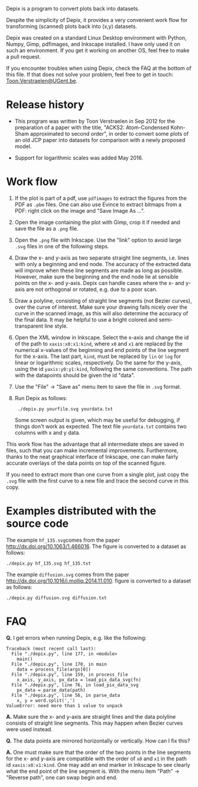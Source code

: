 Depix is a program to convert plots back into datasets.

Despite the simplicity of Depix, it provides a very convenient work flow for transforming
(scanned) plots back into (x,y) datasets.

Depix was created on a standard Linux Desktop environment with Python, Numpy, Gimp,
pdfimages, and Inkscape installed. I have only used it on such an environment. If you get
it working on another OS, feel free to make a pull request.

If you encounter troubles when using Depix, check the FAQ at the bottom of this
file. If that does not solve your problem, feel free to get in touch:
Toon.Verstraelen@UGent.be.


Release history
===============

* This program was written by Toon Verstraelen in Sep 2012 for the preparation of a paper
  with the title, "ACKS2: Atom-Condensed Kohn-Sham approximated to second order", in order
  to convert some plots of an old JCP paper into datasets for comparison with a newly
  proposed model.

* Support for logarithmic scales was added May 2016.


Work flow
=========

1. If the plot is part of a pdf, use ``pdfimages`` to extract the figures from the PDF as
   ``.pbm`` files. One can also use Evince to extract bitmaps from a PDF: right click on
   the image and "Save Image As ...".

2. Open the image containing the plot with Gimp, crop it if needed and save the file as a
   ``.png`` file.

3. Open the ``.png`` file with Inkscape. Use the "link" option to avoid large ``.svg``
   files in one of the following steps.

4. Draw the x- and y-axis as two separate straight line segments, i.e. lines with only a
   beginning and end node. The accuracy of the extracted data will improve when these line
   segments are made as long as possible. However, make sure the beginning and the end
   node lie at sensible points on the x- and y-axis. Depix can handle cases where the x-
   and y-axis are not orthogonal or rotated, e.g. due to a poor scan.

5. Draw a polyline, consisting of straight line segments (not Bezier curves), over the
   curve of interest. Make sure your drawing falls nicely over the curve in the scanned
   image, as this will also determine the accuracy of the final data. It may be helpful to
   use a bright colored and semi-transparent line style.

4. Open the XML window in Inkscape. Select the x-axis and change the id of the path to
   ``xaxis:x0:x1:kind``, where ``x0`` and ``x1`` are replaced by the numerical x-values of
   the beginning and end points of the line segment for the x-axis. The last part,
   ``kind``, must be replaced by ``lin`` or ``log`` for linear or logarithmic scales,
   respectively. Do the same for the y-axis, using the id ``yaxis:y0:y1:kind``, following
   the same conventions. The path with the datapoints should be given the id "data".

5. Use the "File" -> "Save as" menu item to save the file in ``.svg`` format.

6. Run Depix as follows:

        ./depix.py yourfile.svg yourdata.txt

   Some screen output is given, which may be useful for debugging, if things don't work as
   expected. The text file ``yourdata.txt`` contains two columns with x and y data.

This work flow has the advantage that all intermediate steps are saved in files, such that
you can make incremental improvements. Furthermore, thanks to the neat graphical interface
of Inkscape, one can make fairly accurate overlays of the data points on top of the
scanned figure.

If you need to extract more than one curve from a single plot, just copy the ``.svg`` file
with the first curve to a new file and trace the second curve in this copy.


Examples distributed with the source code
=========================================

The example ``hf_135.svg``comes from the paper http://dx.doi.org/10.1063/1.466016. The
figure is converted to a dataset as follows:

    ./depix.py hf_135.svg hf_135.txt

The example ``diffusion.svg`` comes from the paper http://dx.doi.org/10.1016/j.molliq.2014.11.010.
figure is converted to a dataset as follows:

    ./depix.py diffusion.svg diffusion.txt


FAQ
===

**Q.** I get errors when running Depix, e.g. like the following:

    Traceback (most recent call last):
      File "./depix.py", line 177, in <module>
        main()
      File "./depix.py", line 170, in main
        data = process_file(args[0])
      File "./depix.py", line 159, in process_file
        x_axis, y_axis, px_data = load_pix_data_svg(fn)
      File "./depix.py", line 76, in load_pix_data_svg
        px_data = parse_data(path)
      File "./depix.py", line 56, in parse_data
        x, y = word.split(',')
    ValueError: need more than 1 value to unpack

**A.** Make sure the x- and y-axis are straight lines and the data polyline consists of
straight line segments. This may happen when Bezier curves were used instead.


**Q.** The data points are mirrored horizontally or vertically. How can I fix this?

**A.** One must make sure that the order of the two points in the line segments for the x-
and y-axis are compatible with the order of ``x0`` and ``x1`` in the path id
``xaxis:x0:x1:kind``. One may add an end marker in Inkscape to see clearly what the end
point of the line segment is. With the menu item "Path" -> "Reverse path", one can swap
begin and end.
